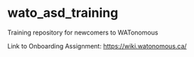 # wato_asd_training
Training repository for newcomers to WATonomous

Link to Onboarding Assignment: https://wiki.watonomous.ca/